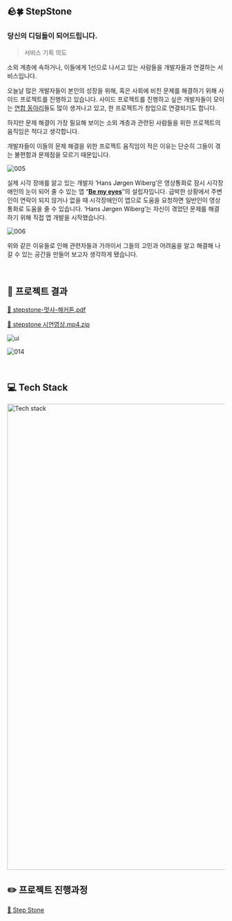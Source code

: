 
## 🪨🍀 StepStone

### 당신의 디딤돌이 되어드립니다.

> 서비스 기획 의도

소외 계층에 속하거나, 이들에게 1선으로 나서고 있는 사람들을 개발자들과 연결하는 서비스입니다.

오늘날 많은 개발자들이 본인의 성장을 위해, 혹은 사회에 비친 문제를 해결하기 위해 사이드 프로젝트를 진행하고 있습니다. 사이드 프로젝트를 진행하고 싶은 개발자들이 모이는 [연합 동아리](https://velog.io/@prayme/%EB%8C%80%ED%95%99%EC%83%9D-IT-%EC%97%B0%ED%95%A9-%EB%8F%99%EC%95%84%EB%A6%AC-%EC%A0%95%EB%B3%B4-%EB%AA%A8%EC%9D%8C-feat.-RUFree-%EC%A3%BC%EB%8B%88%EC%96%B4)들도 많이 생겨나고 있고, 한 프로젝트가 창업으로 연결되기도 합니다.

하지만 문제 해결이 가장 필요해 보이는 소외 계층과 관련된 사람들을 위한 프로젝트의 움직임은 적다고 생각합니다.

개발자들이 이들의 문제 해결을 위한 프로젝트 움직임이 적은 이유는 단순히 그들이 겪는 불편함과 문제점을 모르기 때문입니다.

![005](https://user-images.githubusercontent.com/62376361/193768934-c7d6b7b4-4469-4c84-8776-1b1dcb02f74e.jpg)

실제 시각 장애를 앓고 있는 개발자 ‘Hans Jørgen Wiberg’은 영상통화로 잠시 시각장애인의 눈이 되어 줄 수 있는 앱 “**[Be my eyes](https://www.bemyeyes.com/about)**”의 설립자입니다. 급박한 상황에서 주변인이 연락이 되지 않거나 없을 때 시각장애인이 앱으로 도움을 요청하면 일반인이 영상통화로 도움을 줄 수 있습니다. ‘Hans Jørgen Wiberg’는 자신이 겪었던 문제를 해결하기 위해 직접 앱 개발을 시작했습니다.

![006](https://user-images.githubusercontent.com/62376361/193768951-5c4fac1d-c37f-47aa-b375-f1b6937a3e05.jpg)

위와 같은 이유들로 인해 관련자들과 가까이서 그들의 고민과 어려움을 알고 해결해 나갈 수 있는 공간을 만들어 보고자 생각하게 됐습니다.


<br>

## 🎥 프로젝트 결과

[🔗 stepstone-멋사-해커톤.pdf](https://github.com/EunJung803/JWT_exam/files/9703932/stepstone-.-.pdf)

[🔗 stepstone 시연영상.mp4.zip](https://s3-us-west-2.amazonaws.com/secure.notion-static.com/8d9ca8f3-183a-49e4-a76d-58e53560b8cf/stepstone_%EC%8B%9C%EC%97%B0%EC%98%81%EC%83%81.mp4.zip)

![ui](https://user-images.githubusercontent.com/62376361/193768480-bad706d6-9b9a-4c8a-a53c-3d84f71aabac.gif)

![014](https://user-images.githubusercontent.com/62376361/193768524-59bb122e-28c2-42df-9838-6185aa0df0da.jpg)


<br>

## 💻 Tech Stack


<img width="1077" alt="Tech stack" src="https://user-images.githubusercontent.com/62376361/193768359-c6dbc402-0b2f-4d89-89a9-c10674517f52.png">



<br>

## ✏️ 프로젝트 진행과정


[📓 Step Stone](https://www.notion.so/Step-Stone-6d2fc04a7fda4ae99844c80248632080)
